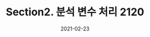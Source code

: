 ---
title:  "Section2. 분석 변수 처리 2120"

categories:
  - 빅데이터 분석 기사
tags: 
  - Part2. 빅데이터 탐색
  - Chapter1. 데이터 전처리
  - Section2. 분석 변수 처리

toc: true
toc_sticky: true
 
date: 2021-02-23
last_modified_at: 2021-02-25
---